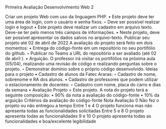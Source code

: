 Primeira Avaliação
Desenvolvimento Web 2


Criar um projeto Web com uso da linguagem PHP.
• Este projeto deve ter uma área de login, com o usuário e senha fixos.
◦ Deve ser possível realizar login e logout
• Este projeto deve realizar um cadastro em arquivo texto. Deve-se ter pelo menos três campos de
informações.
• Neste projeto, deve ser possível apresentar os dados salvos no arquivo-texto.
Publicar seu projeto até 02 de abril de 2022
A avaliação do projeto será feito em dois momentos:
• Entrega do código-fonte em um repositório no seu portifólio do github.
◦ Publicar no Teams a URL do repositório a ser avaliado (até 02 de abril ).
• Arguição. O professor irá visitar os portifólios na próxima aula (05/04), realizando uma revisão de
código e realizando perguntas sobre o projeto.
◦ Demonstrar domínio sobre o próprio código desenvolvido.
Ideias para o projeto
• Cadastro de alunos da Fatec Araras:
◦ Cadastro de nome, sobrenome e RA dos alunos.
• Cadastro de professores que podem utilizar o estacionamento de docentes:
◦ Cadastro com nome, placa do carro e dias da semana
•
Avaliação
Projeto = Este projeto. A nota do projeto terá a seguinte composição:
• 90% da nota a avaliação do código-fonte
• 10% da arguição
Critérios da avaliação do código-fonte
Nota Avaliação
0 Não fez o projeto ou não entregou a tempo
Entre 1 e 4 O projeto funciona mas não apresenta todas as funcionalidades solicitadas
Entre 5 e 8 O projeto apresenta todas as funcionalidades
9 e 10 O projeto apresenta todas as funcionalidades e boa/excelente legibilidade
